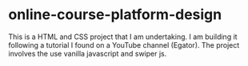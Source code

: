 # online-course-platform-design

This is a HTML and CSS project that I am undertaking. I am building it following a tutorial I found on a YouTube channel (Egator). The project involves the use vanilla javascript and swiper js.
